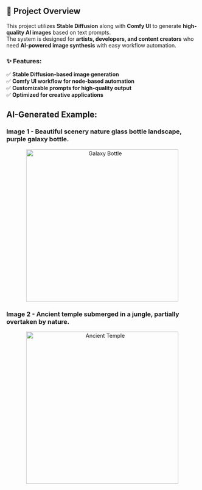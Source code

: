 ## 📌 Project Overview
This project utilizes **Stable Diffusion** along with **Comfy UI** to generate **high-quality AI images** based on text prompts.  
The system is designed for **artists, developers, and content creators** who need **AI-powered image synthesis** with easy workflow automation.

### ✨ Features:
✅ **Stable Diffusion-based image generation**  
✅ **Comfy UI workflow for node-based automation**  
✅ **Customizable prompts for high-quality output**  
✅ **Optimized for creative applications**  

## AI-Generated Example:

### Image 1 - Beautiful scenery nature glass bottle landscape, purple galaxy bottle.

<p align="center">
  <img src="https://github.com/user-attachments/assets/cc319453-7a88-4ac2-ad37-3d88c82d31cb" alt="Galaxy Bottle" width="400"/>
</p>

### Image 2 - Ancient temple submerged in a jungle, partially overtaken by nature.

<p align="center">
  <img src="https://github.com/user-attachments/assets/another-image-link-here" alt="Ancient Temple" width="400"/>
</p>
